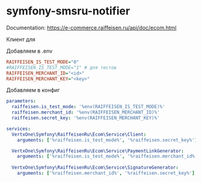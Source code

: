 # symfony-smsru-notifier
Documentation: https://e-commerce.raiffeisen.ru/api/doc/ecom.html

Клиент для 

Добавляем в .env
```ini
RAIFFEISEN_IS_TEST_MODE="0"
#RAIFFEISEN_IS_TEST_MODE="1" # для тестов 
RAIFFEISEN_MERCHANT_ID="<id>"
RAIFFEISEN_MERCHANT_KEY="<key>"
```

Добавляем в конфиг

```yaml
parameters:
  raiffeisen.is_test_mode: '%env(RAIFFEISEN_IS_TEST_MODE)%'
  raiffeisen.merchant_id: '%env(RAIFFEISEN_MERCHANT_ID)%'
  raiffeisen.secret_key: '%env(RAIFFEISEN_MERCHANT_KEY)%'

services:
  VertxOne\Symfony\RaiffeisenRu\Ecom\Service\Client:
    arguments: ['%raiffeisen.is_test_mode%', '%raiffeisen.secret_key%']

  VertxOne\Symfony\RaiffeisenRu\Ecom\Service\PaymentLinkGenerator:
    arguments: ['%raiffeisen.is_test_mode%', '%raiffeisen.merchant_id%']
    
  VertxOne\Symfony\RaiffeisenRu\Ecom\Service\SignatureGenerator:
    arguments: ['%raiffeisen.merchant_id%', '%raiffeisen.secret_key%']
```